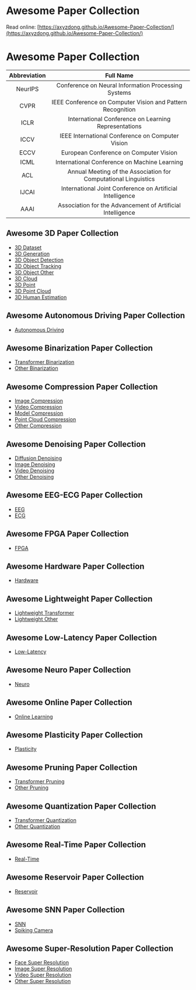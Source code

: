 # Awesome Paper Collection

Read online: [https://axyzdong.github.io/Awesome-Paper-Collection/](https://axyzdong.github.io/Awesome-Paper-Collection/)



# Awesome Paper Collection

| Abbreviation |                          Full Name                           |
| :----------: | :----------------------------------------------------------: |
|   NeurIPS    |     Conference on Neural Information Processing Systems      |
|     CVPR     |  IEEE Conference on Computer Vision and Pattern Recognition  |
|     ICLR     |     International Conference on Learning Representations     |
|     ICCV     |       IEEE International Conference on Computer Vision       |
|     ECCV     |       European Conference on Computer Vision       |
|     ICML     |     International Conference on Machine Learning     |
|     ACL      |Annual Meeting of the Association for Computational Linguistics|
|    IJCAI     |  International Joint Conference on Artificial Intelligence   |
|     AAAI     |  Association for the Advancement of Artificial Intelligence  |


## Awesome 3D Paper Collection

- [3D Dataset](./Awesome-3D-Paper-Collection/3D-Dataset.md)
- [3D Generation](./Awesome-3D-Paper-Collection/3D-Generation.md)
- [3D Object Detection](./Awesome-3D-Paper-Collection/3D-Object-Detection.md)
- [3D Object Tracking](./Awesome-3D-Paper-Collection/3D-Object-Tracking.md)
- [3D Object Other](./Awesome-3D-Paper-Collection/3D-Object-Other.md)
- [3D Cloud](./Awesome-3D-Paper-Collection/3D-Cloud.md)
- [3D Point](./Awesome-3D-Paper-Collection/3D-Point.md)
- [3D Point Cloud](./Awesome-3D-Paper-Collection/3D-Point-Cloud.md)
- [3D Human Estimation](./Awesome-3D-Paper-Collection/3D-Human-Estimation.md)




## Awesome Autonomous Driving Paper Collection

- [Autonomous Driving](./Awesome-Autonomous-Driving-Paper-Collection/Autonomous-Driving.md)




## Awesome Binarization Paper Collection

- [Transformer Binarization](./Awesome-Binarization-Paper-Collection/Transformer-Binarization.md)
- [Other Binarization](./Awesome-Binarization-Paper-Collection/Other-Binarization.md)




## Awesome Compression Paper Collection

- [Image Compression](./Awesome-Compression-Paper-Collection/Image-Compression.md)
- [Video Compression](./Awesome-Compression-Paper-Collection/Video-Compression.md)
- [Model Compression](./Awesome-Compression-Paper-Collection/Model-Compression.md)
- [Point Cloud Compression](./Awesome-Compression-Paper-Collection/Point-Cloud-Compression.md)
- [Other Compression](./Awesome-Compression-Paper-Collection/Other-Compression.md)




## Awesome Denoising Paper Collection

- [Diffusion Denoising](./Awesome-Denoising-Paper-Collection/Diffusion-Denoising.md)
- [Image Denoising](./Awesome-Denoising-Paper-Collection/Image-Denoising.md)
- [Video Denoising](./Awesome-Denoising-Paper-Collection/Video-Denoising.md)
- [Other Denoising](./Awesome-Denoising-Paper-Collection/Other-Denoising.md)




## Awesome EEG-ECG Paper Collection

- [EEG](./Awesome-EEG-ECG-Paper-Collection/EEG.md)
- [ECG](./Awesome-EEG-ECG-Paper-Collection/ECG.md)




## Awesome FPGA Paper Collection

- [FPGA](./Awesome-FPGA-Paper-Collection/FPGA.md)




## Awesome Hardware Paper Collection

- [Hardware](./Awesome-Hardware-Paper-Collection/Hardware.md)




## Awesome Lightweight Paper Collection

- [Lightweight Transformer](./Awesome-Lightweight-Paper-Collection/Lightweight-Transformer.md)
- [Lightweight Other](./Awesome-Lightweight-Paper-Collection/Lightweight-Other.md)




## Awesome Low-Latency Paper Collection

- [Low-Latency](./Awesome-Low-Latency-Paper-Collection/Low-Latency.md)




## Awesome Neuro Paper Collection

- [Neuro](./Awesome-Neuro-Paper-Collection/Neuro.md)




## Awesome Online Paper Collection

- [Online Learning](./Awesome-Online-Paper-Collection/Online-Learning.md)




## Awesome Plasticity Paper Collection

- [Plasticity](./Awesome-Plasticity-Paper-Collection/Plasticity.md)




## Awesome Pruning Paper Collection

- [Transformer Pruning](./Awesome-Pruning-Paper-Collection/Transformer-Pruning.md)
- [Other Pruning](./Awesome-Pruning-Paper-Collection/Other-Pruning.md)




## Awesome Quantization Paper Collection

- [Transformer Quantization](./Awesome-Quantization-Paper-Collection/Transformer-Quantization.md)
- [Other Quantization](./Awesome-Quantization-Paper-Collection/Other-Quantization.md)




## Awesome Real-Time Paper Collection

- [Real-Time](./Awesome-Real-Time-Paper-Collection/Real-Time.md)




## Awesome Reservoir Paper Collection

- [Reservoir](./Awesome-Reservoir-Paper-Collection/Reservoir.md)




## Awesome SNN Paper Collection

- [SNN](./Awesome-SNN-Paper-Collection/SNN.md)
- [Spiking Camera](./Awesome-SNN-Paper-Collection/Spiking-Camera.md)




## Awesome Super-Resolution Paper Collection

- [Face Super Resolution](./Awesome-Super-Resolution-Paper-Collection/Face-Super-Resolution.md)
- [Image Super Resolution](./Awesome-Super-Resolution-Paper-Collection/Image-Super-Resolution.md)
- [Video Super Resolution](./Awesome-Super-Resolution-Paper-Collection/Video-Super-Resolution.md)
- [Other Super Resolution](./Awesome-Super-Resolution-Paper-Collection/Other-Super-Resolution.md)